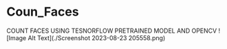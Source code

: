 # Coun_Faces
COUNT FACES USING TESNORFLOW PRETRAINED MODEL AND OPENCV
![Image Alt Text](./Screenshot 2023-08-23 205558.png)
